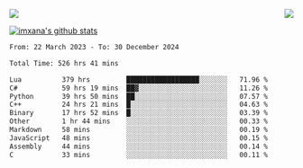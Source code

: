 <p>
  <a href="https://count.getloli.com/"><img src="https://count.getloli.com/get/@xana.readme?theme=moebooru-h"></a>
  <img src="https://weather-icon.journeyad.repl.co/@hangzhou?v=1" align="right">
</p>


<a href="https://github.com/imxana"><img align="center" src="https://github-readme-stats.vercel.app/api?username=imxana&show_icons=true&include_all_commits=true&hide_border=tru&custom_title=imxana%27s%20Github%20Stats" alt="imxana's github stats" /></a> 

<!--START_SECTION:waka-->

```txt
From: 22 March 2023 - To: 30 December 2024

Total Time: 526 hrs 41 mins

Lua          379 hrs         ██████████████████░░░░░░░   71.96 %
C#           59 hrs 19 mins  ██▓░░░░░░░░░░░░░░░░░░░░░░   11.26 %
Python       39 hrs 50 mins  ██░░░░░░░░░░░░░░░░░░░░░░░   07.57 %
C++          24 hrs 21 mins  █░░░░░░░░░░░░░░░░░░░░░░░░   04.63 %
Binary       17 hrs 52 mins  █░░░░░░░░░░░░░░░░░░░░░░░░   03.39 %
Other        1 hr 44 mins    ░░░░░░░░░░░░░░░░░░░░░░░░░   00.33 %
Markdown     58 mins         ░░░░░░░░░░░░░░░░░░░░░░░░░   00.19 %
JavaScript   48 mins         ░░░░░░░░░░░░░░░░░░░░░░░░░   00.15 %
Assembly     44 mins         ░░░░░░░░░░░░░░░░░░░░░░░░░   00.14 %
C            33 mins         ░░░░░░░░░░░░░░░░░░░░░░░░░   00.11 %
```

<!--END_SECTION:waka-->
